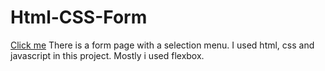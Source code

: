 # Html-CSS-Form
[Click me](https://html-css-form-liard.vercel.app/)
There is a form page with a selection menu.
I used html, css and javascript in this project. 
Mostly i used flexbox.
